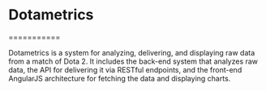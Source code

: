 # Dotametrics
===========

Dotametrics is a system for analyzing, delivering, and displaying raw data from a match of Dota 2. It includes the back-end system that analyzes raw data, the API for delivering it via RESTful endpoints, and the front-end AngularJS architecture for fetching the data and displaying charts.
